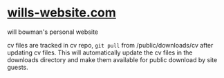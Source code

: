 <a href="wills-website.com">wills-website.com</a>
=============

will bowman's personal website

cv files are tracked in cv repo, <code>git pull</code> from /public/downloads/cv after updating cv files. This will automatically update the cv files in the downloads directory and make them available for public download by site guests.
